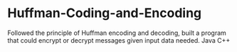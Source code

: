 # Huffman-Coding-and-Encoding
Followed the principle of Huffman encoding and decoding, built a program that could encrypt or decrypt messages given input data needed. Java C++
